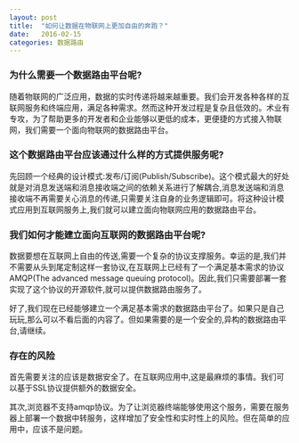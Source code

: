 ```yaml
---
layout: post
title:  "如何让数据在物联网上更加自由的奔跑？"
date:   2016-02-15
categories: 数据路由
---
```

### 为什么需要一个数据路由平台呢?

随着物联网的广泛应用，数据的实时传递将越来越重要。我们会开发各种各样的互联网服务和终端应用，满足各种需求。然而这种开发过程是复杂且低效的。术业有专攻，为了帮助更多的开发者和企业能够以更低的成本，更便捷的方式接入物联网，我们需要一个面向物联网的数据路由平台。

### 这个数据路由平台应该通过什么样的方式提供服务呢?

先回顾一个经典的设计模式:发布/订阅(Publish/Subscribe)。这个模式最大的好处就是对消息发送端和消息接收端之间的依赖关系进行了解耦合,消息发送端和消息接收端不再需要关心消息的传递,只需要关注自身的业务逻辑即可。将这种设计模式应用到互联网服务上,我们就可以建立面向物联网应用的数据路由平台。

### 我们如何才能建立面向互联网的数据路由平台呢?

数据要想在互联网上自由的传送,需要一个复杂的协议支撑服务。幸运的是,我们并不需要从头到尾定制这样一套协议,在互联网上已经有了一个满足基本需求的协议AMQP(The advanced message queuing protocol)。因此,我们只需要部署一套实现了这个协议的开源软件,就可以提供数据路由服务了。

好了,我们现在已经能够建立一个满足基本需求的数据路由平台了。如果只是自己玩玩,那么可以不看后面的内容了。但如果需要的是一个安全的,异构的数据路由平台,请继续。

### 存在的风险

首先需要关注的应该是数据安全了。在互联网应用中,这是最麻烦的事情。我们可以基于SSL协议提供额外的数据安全。

其次,浏览器不支持amqp协议。为了让浏览器终端能够使用这个服务，需要在服务器上部署一个数据中转服务，这样增加了安全性和实时性上的风险。但在简单的应用中，应该不是问题。

